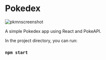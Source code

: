 # Pokedex
![pkmnscreenshot](https://github.com/vermilion-coding/Pokedex/assets/138716457/6ebeafee-ea0a-4783-a8e2-e153234dad82)

A simple Pokedex app using React and PokeAPI.

In the project directory, you can run:

### `npm start`


